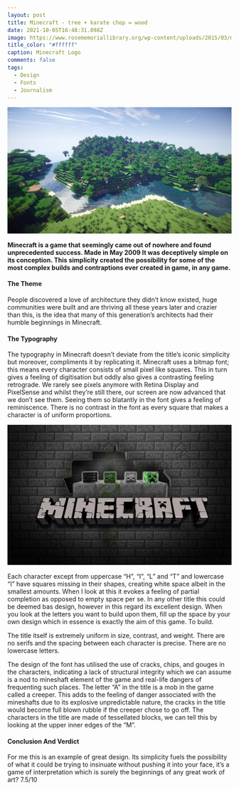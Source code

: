 ```yaml
---
layout: post
title: Minecraft - tree + karate chop = wood
date: 2021-10-05T16:48:31.098Z
image: https://www.rosememoriallibrary.org/wp-content/uploads/2015/03/minecraft-logo.jpg
title_color: "#ffffff"
caption: Minecraft Logo
comments: false
tags:
  - Design
  - Fonts
  - Journalism
---
```

![](../uploads/jjj.jpg)

**Minecraft is a game that seemingly came out of nowhere and found unprecedented success. Made in May 2009 It was deceptively simple on its conception. This simplicity created the possibility for some of the most complex builds and contraptions ever created in game, in any game.** 

#### **The Theme**

People discovered a love of architecture they didn’t know existed, huge communities were built and are thriving all these years later and crazier than this, is the idea that many of this generation’s architects had their humble beginnings in Minecraft.

#### The Typography

The typography in Minecraft doesn’t deviate from the title’s iconic simplicity but moreover, compliments it by replicating it.
Minecraft uses a bitmap font; this means every character consists of small pixel like squares. This in turn gives a feeling of digitisation but oddly also gives a contrasting feeling retrograde. We rarely see pixels anymore with Retina Display and PixelSense and whilst they’re still there, our screen are now advanced that we don’t see them. Seeing them so blatantly in the font gives a feeling of reminiscence. There is no contrast in the font as every square that makes a character is of uniform proportions.

![](../uploads/nkn.jpg)

Each character except from uppercase “H”, “I”, “L” and “T” and lowercase “I” have squares missing in their shapes, creating white space albeit in the smallest amounts. When I look at this it evokes a feeling of partial completion as opposed to empty space per se. In any other title this could be deemed bas design, however in this regard its excellent design. When you look at the letters you want to build upon them, fill up the space by your own design which in essence is exactly the aim of this game. To build.

The title itself is extremely uniform in size, contrast, and weight. There are no serifs and the spacing between each character is precise. There are no lowercase letters. 

The design of the font has utilised the use of cracks, chips, and gouges in the characters, indicating a lack of structural integrity which we can assume is a nod to mineshaft element of the game and real-life dangers of frequenting such places. The letter “A” in the title is a mob in the game called a creeper. This adds to the feeling of danger associated with the mineshafts due to its explosive unpredictable nature, the cracks in the title would become full blown rubble if the creeper chose to go off. The characters in the title are made of tessellated blocks, we can tell this by looking at the upper inner edges of the “M”.

#### Conclusion And Verdict

For me this is an example of great design. Its simplicity fuels the possibility of what it could be trying to insinuate without pushing it into your face, it’s a game of interpretation which is surely the beginnings of any great work of art? 7.5/10
